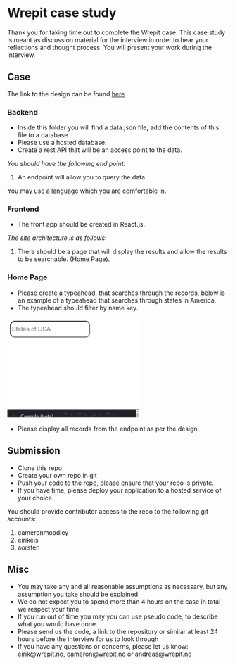 # Wrepit case study

Thank you for taking time out to complete the Wrepit case. This case study is meant as discussion material for the interview in order to hear your reflections and thought process. You will present your work during the interview.

## Case

The link to the design can be found [here](https://www.figma.com/file/XSrwaCekodIduyTnlGHv6V/Wrepit-Case-study?node-id=0%3A1)

### Backend

- Inside this folder you will find a data.json file, add the contents of this file to a database.
- Please use a hosted database.
- Create a rest API that will be an access point to the data.

_You should have the following end point:_

1. An endpoint will allow you to query the data.

You may use a language which you are comfortable in.

### Frontend

- The front app should be created in React.js.

_The site architecture is as follows:_

1. There should be a page that will display the results and allow the results to be searchable. (Home Page).

### Home Page

- Please create a typeahead, that searches through the records, below is an example of a typeahead that searches through states in America.
- The typeahead should filter by name key.

<img src="./readmeImages/typeahead.gif" width="300">

- Please display all records from the endpoint as per the design.

## Submission

- Clone this repo
- Create your own repo in git
- Push your code to the repo, please ensure that your repo is private.
- If you have time, please deploy your application to a hosted service of your choice.

You should provide contributor access to the repo to the following git accounts:

1. cameronmoodley
2. eirikeis
3. aorsten

## Misc

- You may take any and all reasonable assumptions as necessary, but any assumption you take should be explained.
- We do not expect you to spend more than 4 hours on the case in total - we respect your time.
- If you run out of time you may you can use pseudo code, to describe what you would have done.
- Please send us the code, a link to the repository or similar at least 24 hours before the interview for us to look through
- If you have any questions or concerns, please let us know: eirik@wrepit.no, cameron@wrepit.no or andreas@wrepit.no
